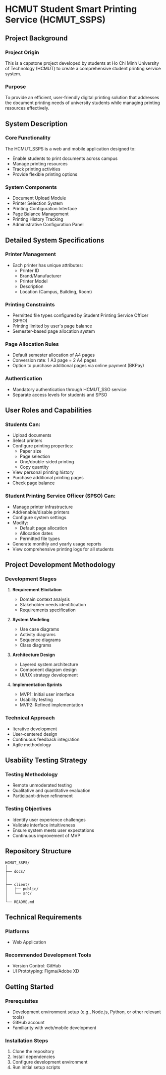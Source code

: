 # HCMUT Student Smart Printing Service (HCMUT_SSPS)

## Project Background

### Project Origin
This is a capstone project developed by students at Ho Chi Minh University of Technology (HCMUT) to create a comprehensive student printing service system.

### Purpose
To provide an efficient, user-friendly digital printing solution that addresses the document printing needs of university students while managing printing resources effectively.

## System Description

### Core Functionality
The HCMUT_SSPS is a web and mobile application designed to:
- Enable students to print documents across campus
- Manage printing resources
- Track printing activities
- Provide flexible printing options

### System Components
- Document Upload Module
- Printer Selection System
- Printing Configuration Interface
- Page Balance Management
- Printing History Tracking
- Administrative Configuration Panel

## Detailed System Specifications

### Printer Management
- Each printer has unique attributes:
  * Printer ID
  * Brand/Manufacturer
  * Printer Model
  * Description
  * Location (Campus, Building, Room)

### Printing Constraints
- Permitted file types configured by Student Printing Service Officer (SPSO)
- Printing limited by user's page balance
- Semester-based page allocation system

### Page Allocation Rules
- Default semester allocation of A4 pages
- Conversion rate: 1 A3 page = 2 A4 pages
- Option to purchase additional pages via online payment (BKPay)

### Authentication
- Mandatory authentication through HCMUT_SSO service
- Separate access levels for students and SPSO

## User Roles and Capabilities

### Students Can:
- Upload documents
- Select printers
- Configure printing properties:
  * Paper size
  * Page selection
  * One/double-sided printing
  * Copy quantity
- View personal printing history
- Purchase additional printing pages
- Check page balance

### Student Printing Service Officer (SPSO) Can:
- Manage printer infrastructure
- Add/enable/disable printers
- Configure system settings
- Modify:
  * Default page allocation
  * Allocation dates
  * Permitted file types
- Generate monthly and yearly usage reports
- View comprehensive printing logs for all students

## Project Development Methodology

### Development Stages
1. **Requirement Elicitation**
   - Domain context analysis
   - Stakeholder needs identification
   - Requirements specification

2. **System Modeling**
   - Use case diagrams
   - Activity diagrams
   - Sequence diagrams
   - Class diagrams

3. **Architecture Design**
   - Layered system architecture
   - Component diagram design
   - UI/UX strategy development

4. **Implementation Sprints**
   - MVP1: Initial user interface
   - Usability testing
   - MVP2: Refined implementation

### Technical Approach
- Iterative development
- User-centered design
- Continuous feedback integration
- Agile methodology

## Usability Testing Strategy

### Testing Methodology
- Remote unmoderated testing
- Qualitative and quantitative evaluation
- Participant-driven refinement

### Testing Objectives
- Identify user experience challenges
- Validate interface intuitiveness
- Ensure system meets user expectations
- Continuous improvement of MVP

## Repository Structure

```
HCMUT_SSPS/
│
├── docs/
│
│
├── client/
│   ├── public/
│   └── src/
│
└── README.md
```

## Technical Requirements

### Platforms
- Web Application
### Recommended Development Tools
- Version Control: GitHub
- UI Prototyping: Figma/Adobe XD

## Getting Started

### Prerequisites
- Development environment setup (e.g., Node.js, Python, or other relevant tools)
- GitHub account
- Familiarity with web/mobile development

### Installation Steps
1. Clone the repository
2. Install dependencies
3. Configure development environment
4. Run initial setup scripts

